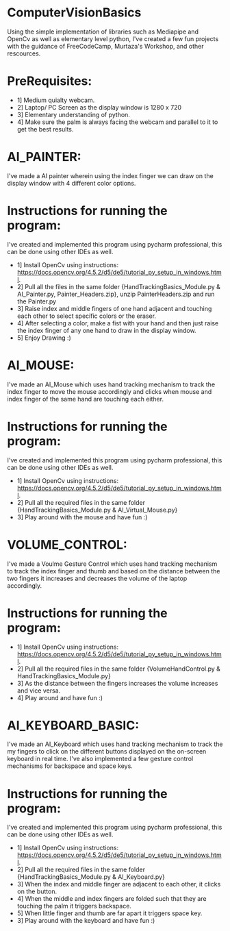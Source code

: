 # ComputerVisionBasics
Using the simple implementation of libraries such as Mediapipe and OpenCv as well as  elementary level python, I've created a few fun projects with the guidance of FreeCodeCamp, Murtaza's Workshop, and other rescources.

# PreRequisites:
* 1] Medium quialty webcam.
* 2] Laptop/ PC Screen as the display window is 1280 x 720
* 3] Elementary understanding of python.
* 4] Make sure the palm is always facing the webcam and parallel to it to get the best results.

# AI_PAINTER: 
I've made a AI painter wherein using the index finger we can draw on the display window with 4 different color options. 
# Instructions for running the program:
I've created and implemented this program using pycharm professional, this can be done using other IDEs as well.    
* 1] Install OpenCv using instructions: https://docs.opencv.org/4.5.2/d5/de5/tutorial_py_setup_in_windows.html.    
* 2] Pull all the files in the same folder {HandTrackingBasics_Module.py & AI_Painter.py, Painter_Headers.zip}, unzip PainterHeaders.zip and run the Painter.py  
* 3] Raise index and middle fingers of one hand adjacent and touching each other to select specific colors or the eraser.  
* 4] After selecting a color, make a fist with your hand and then just raise the index finger of any one hand to draw in the display window.   
* 5] Enjoy Drawing :)  

# AI_MOUSE: 
I've made an AI_Mouse which uses hand tracking mechanism to track the index finger to move the mouse accordingly and clicks when mouse and
index finger of the same hand are touching each either. 
# Instructions for running the program:
I've created and implemented this program using pycharm professional, this can be done using other IDEs as well.    
* 1] Install OpenCv using instructions: https://docs.opencv.org/4.5.2/d5/de5/tutorial_py_setup_in_windows.html.    
* 2] Pull all the required files in the same folder {HandTrackingBasics_Module.py & AI_Virtual_Mouse.py}
* 3] Play around with the mouse and have fun :)

# VOLUME_CONTROL:
I've made a Voulme Gesture Control which uses hand tracking mechanism to track the index finger and thumb and based on the distance between the two fingers it increases and decreases the volume of the laptop accordingly.
# Instructions for running the program:
* 1] Install OpenCv using instructions: https://docs.opencv.org/4.5.2/d5/de5/tutorial_py_setup_in_windows.html.    
* 2] Pull all the required files in the same folder {VolumeHandControl.py & HandTrackingBasics_Module.py}
* 3] As the distance between the fingers increases the volume increases and vice versa.
* 4] Play around and have fun :)


# AI_KEYBOARD_BASIC: 
I've made an AI_Keyboard which uses hand tracking mechanism to track the my fingers to click on the different buttons displayed on the on-screen keyboard in real time.
I've also implemented a few gesture control mechanisms for backspace and space keys.
# Instructions for running the program:
I've created and implemented this program using pycharm professional, this can be done using other IDEs as well.    
* 1] Install OpenCv using instructions: https://docs.opencv.org/4.5.2/d5/de5/tutorial_py_setup_in_windows.html.    
* 2] Pull all the required files in the same folder {HandTrackingBasics_Module.py & AI_Keyboard.py}
* 3] When the index and middle finger are adjacent to each other, it clicks on the button.
* 4] When the middle and index fingers are folded such that they are touching the palm it triggers backspace.
* 5] When little finger and thumb are far apart it triggers space key.
* 3] Play around with the keyboard and have fun :)
